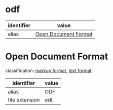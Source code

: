 # odf

| identifier | value
| ---------- | -----
| alias      | [Open Document Format](#open-document-format)

# Open Document Format
classification: [markup format](markup.md), [text format](text.md)

| identifier     | value
| -------------- | -----
| alias          | ODF
| file extension | odt
